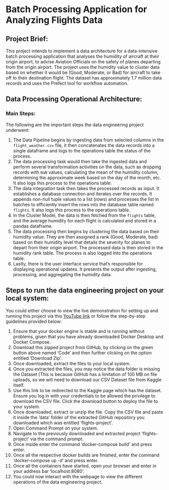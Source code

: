# Batch Processing Application for Analyzing Flights Data

## Project Brief:
This project intends to implement a data architecture for a data-intensive batch processing application that analyses the humidity of aircraft at their origin airport, to advise Aviation Officials on the safety of planes departing from the origin airport. The project uses the humidity value to cluster data based on whether it would be (Good, Moderate, or Bad) for aircraft to take off to their destination flight. The dataset has approximately 1.7 million data records and uses the Prefect tool for workflow automation.

## Data Processing Operational Architecture:

### Main Steps:

The following are the important steps the data engineering project underwent:  

1. The Data Pipeline begins by ingesting data from selected columns in the `flight_weather.csv` file, it then concatenates the data records into a single dataframe and logs to the operations table the status of the process.
2. The data processing task would then take the ingested data and perform several transformation activities on the data, such as dropping records with `NaN` values, calculating the mean of the humidity column, determining the approximate week based on the day of the month, etc. It also logs this process to the operations table.
3. The data integration task then takes the processed records as input. It establishes a database connection and iterates over the records. It appends non-null tuple values to a list (rows) and processes the list in batches to efficiently insert the rows into the database table named `flights`. It also logs this process to the operations table.
4. In the Cluster Model, the data is then fetched from the `flights` table, and the average humidity for each flight is calculated and stored in a pandas dataframe.
5. The data processing then begins by clustering the data based on their humidity value. They are then assigned a rank (Good, Moderate, bad) based on their humidity level that details the severity for planes to depart from their origin airport. The processed data is then stored in the humidity rank table. The process is also logged into the operations table.
6. Lastly, there is the user interface service that’s responsible for displaying operational updates. It presents the output after ingesting, processing, and aggregating the humidity data.

## Steps to run the data engineering project on your local system:
You could either choose to view the live demonstration for setting up and running this project via this [YouTube link](https://www.youtube.com/watch?v=K6rpIQ7e2CE) or follow the step-by-step guidelines provided below:

1. Ensure that your docker engine is stable and is running without problems, given that you have already downloaded Docker Desktop and Docker Compose.
2. Download this zipped project from GitHub, by clicking on the green button above named ‘Code’ and then further clicking on the option entitled ‘Download Zip’.
3. Once downloaded, extract the files to your local system.
4. Once you extracted the files, you may notice the data folder is missing the Dataset (This is because GitHub has a limitation of 100 MB on file uploads, so we will need to download our CSV Dataset file from Kaggle itself.
5. Use this link to be redirected to the Kaggle page which has the dataset. Ensure you log in with your credentials to be allowed the privilege to download the CSV file. Click the download button to deploy the file to your system.
6. Once downloaded, extract or unzip the file. Copy the CSV file and paste it inside the ‘data’ folder of the extracted GitHub repository you downloaded which was entitled ‘flights-project’.
7. Open Command Prompt on your system.
8. Navigate to the previously downloaded and extracted project ‘flights-project’ via the command prompt.
9. Once inside enter the command ‘docker-compose build’ and press enter.
10. Once all the respective docker builds are finished, enter the command ‘docker-compose up -d’ and press enter.
11. Once all the containers have started, open your browser and enter in your address bar ‘localhost:8080’.
12. You could now interact with the webpage to view the different operations of the data engineering project.
